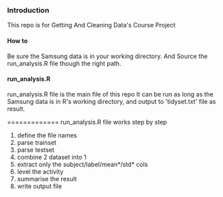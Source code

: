 ### Introduction

This repo is for Getting And Cleaning Data's Course Project

#### How to
Be sure the Samsung data is in your working directory. 
And Source the run\_analysis.R file though the right path. 

#### run\_analysis.R

run\_analysis.R file is the main file of this repo
It can be run as long as the Samsung data is in R's working directory, 
and output to 'tidyset.txt' file as result. 

=============
run\_analysis.R file works step by step

1.  define the file names
2.  parse trainset
3.  parse testset
4.  combine 2 dataset into 1
5.  extract only the subject/label/mean*/std* cols
6.  level the activity 
7.  summarise the result
8.  write output file

<!-- -->

